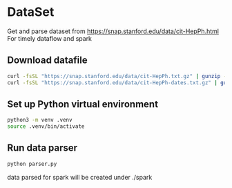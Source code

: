 # DataSet
Get and parse dataset from https://snap.stanford.edu/data/cit-HepPh.html
For timely dataflow and spark

## Download datafile 
```bash
curl -fsSL "https://snap.stanford.edu/data/cit-HepPh.txt.gz" | gunzip -d > cit-HepPh.txt
curl -fsSL "https://snap.stanford.edu/data/cit-HepPh-dates.txt.gz" | gunzip -d > cit-HepPh-dates.txt
```

## Set up Python virtual environment
```bash
python3 -m venv .venv
source .venv/bin/activate
```

## Run data parser
```bash
python parser.py
```
data parsed for spark will be created under ./spark